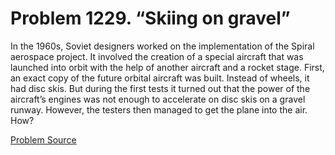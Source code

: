 # Problem 1229. “Skiing on gravel”

In the 1960s, Soviet designers worked on the implementation of the Spiral aerospace project. It involved the creation of a special aircraft that was launched into orbit with the help of another aircraft and a rocket stage. First, an exact copy of the future orbital aircraft was built. Instead of wheels, it had disc skis. But during the first tests it turned out that the power of the aircraft’s engines was not enough to accelerate on disc skis on a gravel runway. However, the testers then managed to get the plane into the air. How?

[Problem Source](https://www.trizland.ru/tasks/5680/)
